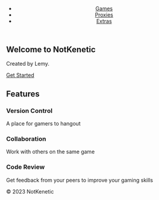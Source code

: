 <html lang="en">
  <head>
    <meta charset="UTF-8" />
    <meta name="viewport" content="width=device-width, initial-scale=1.0" />
    <title>GitHub Clone</title>
    <link rel="stylesheet" href="style.css" />
  </head>
  <body>
    <header>
      <nav>
        <ul>
          <li><a href="#">Games</a></li>
          <li><a href="#">Proxies</a></li>
          <li><a href="#">Extras</a></li>
        </ul>
      </nav>
    </header>
    <section class="hero">
      <div class="hero-inner">
        <h1>Welcome to NotKenetic</h1>
        <p>Created by Lemy.</p>
        <a href="#" class="btn-primary">Get Started</a>
      </div>
    </section>
    <section class="features">
      <h2>Features</h2>
      <div class="feature">
        <h3>Version Control</h3>
        <p>A place for gamers to hangout</p>
      </div>
      <div class="feature">
        <h3>Collaboration</h3>
        <p>Work with others on the same game</p>
      </div>
      <div class="feature">
        <h3>Code Review</h3>
        <p>Get feedback from your peers to improve your gaming skills</p>
      </div>
    </section>
    <footer>
      <p>&copy; 2023 NotKenetic</p>
    </footer>
  </body>
</html>
